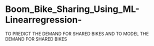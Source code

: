 # Boom_Bike_Sharing_Using_ML-Linearregression-
TO PREDICT THE DEMAND FOR SHARED BIKES AND TO MODEL THE DEMAND FOR SHARED BIKES
